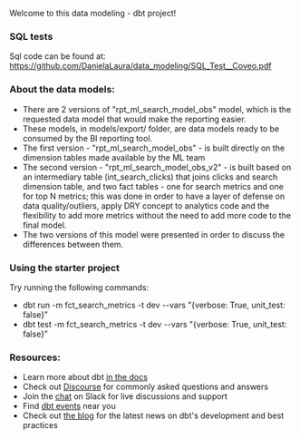 Welcome to this data modeling - dbt project!

### SQL tests
Sql code can be found at: 
https://github.com/DanielaLaura/data_modeling/SQL_Test__Coveo.pdf
### About the data models:

- There are 2 versions of "rpt_ml_search_model_obs" model, which is the requested data model that would make the reporting easier. 
- These models, in models/export/ folder, are data models ready to be consumed by the BI reporting tool.
- The first version - "rpt_ml_search_model_obs"  - is built directly on the dimension tables made available by the ML team
- The second version -  "rpt_ml_search_model_obs_v2" - is built based on an intermediary table (int_search_clicks) that joins clicks and search dimension table, and two fact tables - one for search metrics and one for top N metrics; this was done in order to have a layer of defense on data quality/outliers, apply DRY concept to analytics code and the flexibility to add more metrics without the need to add more code to the final model.
- The two versions of this model were presented in order to  discuss the differences between them.


### Using the starter project

Try running the following commands:
- dbt run -m fct_search_metrics -t dev --vars "{verbose: True, unit_test: false}”
- dbt test -m fct_search_metrics -t dev --vars "{verbose: True, unit_test: false}”


### Resources:
- Learn more about dbt [in the docs](https://docs.getdbt.com/docs/introduction)
- Check out [Discourse](https://discourse.getdbt.com/) for commonly asked questions and answers
- Join the [chat](https://community.getdbt.com/) on Slack for live discussions and support
- Find [dbt events](https://events.getdbt.com) near you
- Check out [the blog](https://blog.getdbt.com/) for the latest news on dbt's development and best practices
